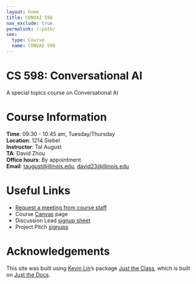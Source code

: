 ```yaml
---
layout: home
title: CONVAI 598
nav_exclude: true
permalink: /:path/
seo:
  type: Course
  name: CONVAI 598
---
```


# CS 598: Conversational AI
A special topics course on Conversational AI

# Course Information

**Time**: 09:30 - 10:45 am, Tuesday/Thursday \
**Location**: 1214 Siebel  \
**Instructor**: Tal August \
**TA**: David Zhou \
**Office hours**: By appointment \
**Email**: taugust@illinois.edu, david23@illinois.edu 



# Useful Links
- [Request a meeting from course staff](https://forms.gle/9bkD3b54Ct4mhG9R8) 
- Course [Canvas](https://canvas.illinois.edu/courses/48566) page 
- Discussion Lead [signup sheet](https://docs.google.com/spreadsheets/d/1PISl-IwZc-l9fbfAoYCB2ci8bwr7v7kQ-Fr7Pr-sB1Y/edit?pli=1&gid=0#gid=0)
- Project Pitch [signups](https://docs.google.com/spreadsheets/d/1mdIySsCP2z-0UuqTOFb9jFBUPq6jfYeDFkg5N7k1Lyg/edit?usp=sharing)

# Acknowledgements 
This site was built using [Kevin Lin](https://kevinl.info/)’s package [Just the Class](https://github.com/kevinlin1/just-the-class), which is built on [Just the Docs](https://pmarsceill.github.io/just-the-docs/).

